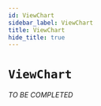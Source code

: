 ```yaml
---
id: ViewChart
sidebar_label: ViewChart
title: ViewChart
hide_title: true
---
```

# `ViewChart`

_TO BE COMPLETED_